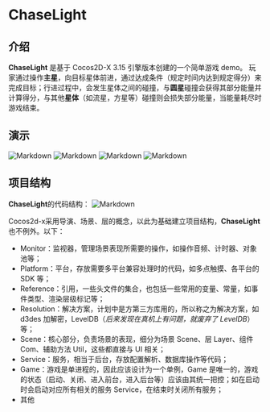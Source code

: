# ChaseLight

## 介绍
**ChaseLight** 是基于 Cocos2D-X 3.15 引擎版本创建的一个简单游戏 demo。
玩家通过操作**主星**，向目标星体前进，通过达成条件（规定时间内达到规定得分）来完成目标；行进过程中，会发生星体之间的碰撞，与**圆星**碰撞会获得其部分能量并计算得分，与其他**星体**（如流星，方星等）碰撞则会损失部分能量，当能量耗尽时游戏结束。

## 演示
![Markdown](http://i1.buimg.com/1949/f144b64d416fe9d5.png)
![Markdown](http://i1.buimg.com/1949/755b373f796502fa.png)
![Markdown](http://i1.buimg.com/1949/a3bc4fe942222dcd.png)
![Markdown](http://i1.buimg.com/1949/ebbcc06170a2e9ea.png)

## 项目结构
**ChaseLight**的代码结构：
![Markdown](http://i1.buimg.com/1949/8916e6ce2b2f8f70.png)

Cocos2d-x采用导演、场景、层的概念，以此为基础建立项目结构，**ChaseLight**也不例外。以下：
- Monitor：监视器，管理场景表现所需要的操作，如操作音频、计时器、对象池等；
- Platform：平台，存放需要多平台兼容处理时的代码，如多点触摸、各平台的 SDK 等；
- Reference：引用，一些头文件的集合，也包括一些常用的变量、常量，如事件类型、渲染层级标记等；
- Resolution：解决方案，计划中是方第三方库用的，所以称之为解决方案，如 d3des 加解密，LevelDB（*后来发现在真机上有问题，就废弃了 LevelDB*）等；
- Scene：核心部分，负责场景的表现，细分为场景 Scene、层 Layer、组件 Com、辅助方法 Util，这些都直接与 UI 相关；
- Service：服务，相当于后台，存放配置解析、数据库操作等代码；
- Game：游戏是单进程的，因此应该设计为一个单例，Game 是唯一的，游戏的状态（启动、关闭、进入前台，进入后台等）应该由其统一把控；如在启动时会启动对应所有相关的服务 Service，在结束时关闭所有服务；
- 其他
